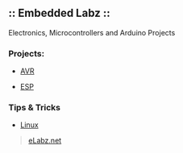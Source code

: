 ## :: Embedded Labz ::
Electronics, Microcontrollers and Arduino Projects


### Projects:
- [AVR](https://elabz.net/AVR/)

- [ESP](https://elabz.net/ESP/)


### Tips & Tricks
- [Linux](https://elabz.net/Linux/)

> [eLabz.net](https://elabz.net)
